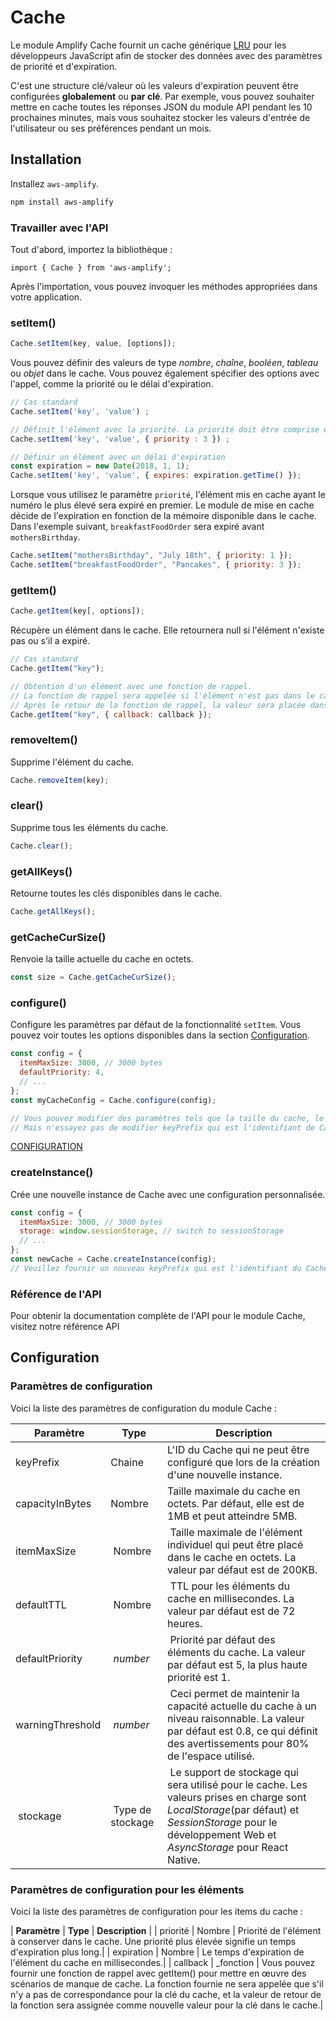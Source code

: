 # Cache

Le module Amplify Cache fournit un cache générique [LRU](https://en.wikipedia.org/wiki/Cache_replacement_policies#Least_Recently_Used_.28LRU.29) pour les développeurs JavaScript afin de stocker des données avec des paramètres de priorité et d'expiration.

C'est une structure clé/valeur où les valeurs d'expiration peuvent être configurées **globalement** ou **par clé**. Par exemple, vous pouvez souhaiter mettre en cache toutes les réponses JSON du module API pendant les 10 prochaines minutes, mais vous souhaitez stocker les valeurs d'entrée de l'utilisateur ou ses préférences pendant un mois.

## Installation

Installez `aws-amplify`.

```bash
npm install aws-amplify
```

### Travailler avec l'API

Tout d'abord, importez la bibliothèque :

```javavascript
import { Cache } from 'aws-amplify';
```

Après l'importation, vous pouvez invoquer les méthodes appropriées dans votre application.

### setItem()

```javascript
Cache.setItem(key, value, [options]);
```

Vous pouvez définir des valeurs de type _nombre_, _chaîne_, _booléen_, _tableau_ ou _objet_ dans le cache. Vous pouvez également spécifier des options avec l'appel, comme la priorité ou le délai d'expiration.

```Javascript
// Cas standard
Cache.setItem('key', 'value') ;

// Définit l'élément avec la priorité. La priorité doit être comprise entre 1 et 5.
Cache.setItem('key', 'value', { priority : 3 }) ;

// Définir un élément avec un délai d'expiration
const expiration = new Date(2018, 1, 1);
Cache.setItem('key', 'value', { expires: expiration.getTime() });
```

Lorsque vous utilisez le paramètre `priorité`, l'élément mis en cache ayant le numéro le plus élevé sera expiré en premier. Le module de mise en cache décide de l'expiration en fonction de la mémoire disponible dans le cache. Dans l'exemple suivant, `breakfastFoodOrder` sera expiré avant `mothersBirthday`.

```javascript
Cache.setItem("mothersBirthday", "July 18th", { priority: 1 });
Cache.setItem("breakfastFoodOrder", "Pancakes", { priority: 3 });
```

### getItem()

```javascript
Cache.getItem(key[, options]);
```

Récupère un élément dans le cache. Elle retournera null si l'élément n'existe pas ou s'il a expiré.

```javascript
// Cas standard
Cache.getItem("key");

// Obtention d'un élément avec une fonction de rappel.
// La fonction de rappel sera appelée si l'élément n'est pas dans le cache.
// Après le retour de la fonction de rappel, la valeur sera placée dans le cache.
Cache.getItem("key", { callback: callback });
```

### removeItem()

Supprime l'élément du cache.

```javascript
Cache.removeItem(key);
```

### clear()

Supprime tous les éléments du cache.

```javascript
Cache.clear();
```

### getAllKeys()

Retourne toutes les clés disponibles dans le cache.

```javascript
Cache.getAllKeys();
```

### getCacheCurSize()

Renvoie la taille actuelle du cache en octets.

```javascript
const size = Cache.getCacheCurSize();
```

[](https://docs.amplify.aws/lib/utilities/cache/q/platform/js/#configure)

### configure()

Configure les paramètres par défaut de la fonctionnalité `setItem`. Vous pouvez voir toutes les options disponibles dans la section [Configuration](https://docs.amplify.aws/lib/utilities/cache/q/platform/js/#configuration).

```javascript
const config = {
  itemMaxSize: 3000, // 3000 bytes
  defaultPriority: 4,
  // ...
};
const myCacheConfig = Cache.configure(config);

// Vous pouvez modifier des paramètres tels que la taille du cache, le ttl par défaut de l'élément, etc.
// Mais n'essayez pas de modifier keyPrefix qui est l'identifiant de Cache.
```

[CONFIGURATION](https://docs.amplify.aws/lib/utilities/cache/q/platform/js/#createinstance)

### createInstance()

Crée une nouvelle instance de Cache avec une configuration personnalisée.

```javascript
const config = {
  itemMaxSize: 3000, // 3000 bytes
  storage: window.sessionStorage, // switch to sessionStorage
  // ...
};
const newCache = Cache.createInstance(config);
// Veuillez fournir un nouveau keyPrefix qui est l'identifiant du Cache.
```

### Référence de l'API

Pour obtenir la documentation complète de l'API pour le module Cache, visitez notre référence API [](https://aws-amplify.github.io/amplify-js/api/classes/cacheobject.html)

## Configuration

### Paramètres de configuration

Voici la liste des paramètres de configuration du module Cache :

|  **Paramètre**   | **Type**          | **Description**                                                                                                                                                                                         |
| ---------------- | ----------------- | ------------------------------------------------------------------------------------------------------------------------------------------------------------------------------------------------------- |
| keyPrefix        | Chaine            | L'ID du Cache qui ne peut être configuré que lors de la création d'une nouvelle instance.                                                                                                               |
| capacityInBytes  | Nombre            | Taille maximale du cache en octets. Par défaut, elle est de 1MB et peut atteindre 5MB.                                                                                                                  |
| itemMaxSize      |  Nombre           |  Taille maximale de l'élément individuel qui peut être placé dans le cache en octets. La valeur par défaut est de 200KB.                                                                                |
| defaultTTL       |  Nombre           |  TTL pour les éléments du cache en millisecondes. La valeur par défaut est de 72 heures.                                                                                                                |
| defaultPriority  |  *number*         |  Priorité par défaut des éléments du cache. La valeur par défaut est 5, la plus haute priorité est 1.                                                                                                   |
| warningThreshold |  *number*         |  Ceci permet de maintenir la capacité actuelle du cache à un niveau raisonnable. La valeur par défaut est 0.8, ce qui définit des avertissements pour 80% de l'espace utilisé.                          |
|  stockage        |  Type de stockage |  Le support de stockage qui sera utilisé pour le cache. Les valeurs prises en charge sont _LocalStorage_(par défaut) et _SessionStorage_ pour le développement Web et _AsyncStorage_ pour React Native. |

### Paramètres de configuration pour les éléments

Voici la liste des paramètres de configuration pour les items du cache :

| **Paramètre** | **Type** | **Description** |
| priorité | Nombre | Priorité de l'élément à conserver dans le cache. Une priorité plus élevée signifie un temps d'expiration plus long.|
| expiration | Nombre | Le temps d'expiration de l'élément du cache en millisecondes.|
| callback | _fonction | Vous pouvez fournir une fonction de rappel avec getItem() pour mettre en œuvre des scénarios de manque de cache. La fonction fournie ne sera appelée que s'il n'y a pas de correspondance pour la clé du cache, et la valeur de retour de la fonction sera assignée comme nouvelle valeur pour la clé dans le cache.|
